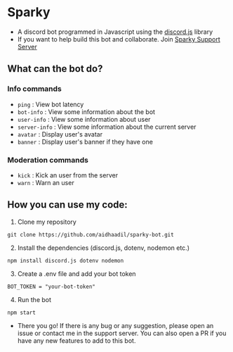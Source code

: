 # Sparky
- A discord bot programmed in Javascript using the [discord.js](https://discord.js.org/) library
- If you want to help build this bot and collaborate. Join [Sparky Support Server](https://discord.gg/SAqb5Dcfek)

## What can the bot do?
### Info commands
- `ping`        : View bot latency
- `bot-info`    : View some information about the bot
- `user-info`   : View some information about user
- `server-info` : View some information about the current server
- `avatar`      : Display user's avatar
- `banner`      : Display user's banner if they have one

### Moderation commands
- `kick` : Kick an user from the server
- `warn` : Warn an user

## How you can use my code: 
1. Clone my repository
```
git clone https://github.com/aidhaadil/sparky-bot.git
```
2. Install the dependencies (discord.js, dotenv, nodemon etc.)
```
npm install discord.js dotenv nodemon
```
3. Create a .env file and add your bot token
```
BOT_TOKEN = "your-bot-token"
```
4. Run the bot
```
npm start
```

- There you go! If there is any bug or any suggestion, please open an issue or contact me in the support server. You can also open a PR if you have any new features to add to this bot.

